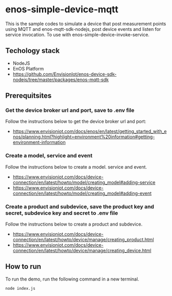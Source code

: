 # enos-simple-device-mqtt
This is the sample codes to simulate a device that post measurement points using MQTT and enos-mqtt-sdk-nodejs, post device events and listen for service invocation.
To use with enos-simple-device-invoke-service.

## Techology stack
- NodeJS
- EnOS Platform
- https://github.com/EnvisionIot/enos-device-sdk-nodejs/tree/master/packages/enos-mqtt-sdk

## Prerequitsites

### Get the device broker url and port, save to .env file
Follow the instructions below to get the device broker url and port:
- https://www.envisioniot.com/docs/enos/en/latest/getting_started_with_enos/planning.html?highlight=environment%20information#getting-environment-information

### Create a model, service and event
Follow the instructions below to create a model. service and event.
- https://www.envisioniot.com/docs/device-connection/en/latest/howto/model/creating_model#adding-service
- https://www.envisioniot.com/docs/device-connection/en/latest/howto/model/creating_model#adding-event

### Create a product and subdevice, save the product key and secret, subdevice key and secret to .env file
Follow the instructions below to create a product and subdevice.
- https://www.envisioniot.com/docs/device-connection/en/latest/howto/device/manage/creating_product.html
- https://www.envisioniot.com/docs/device-connection/en/latest/howto/device/manage/creating_device.html

## How to run
To run the demo, run the following command in a new terminal.
```bash
node index.js
```

